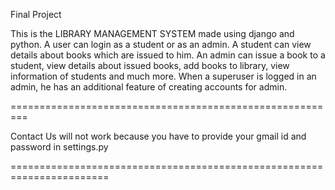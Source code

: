Final Project

This is the LIBRARY MANAGEMENT SYSTEM made using django and python. A user can login as a student or as an admin. A student can view details about books which are issued to him. An admin can issue a book to a student, view details about issued books, add books to library, view information of  students and much more. When a superuser is logged in an admin, he has an additional feature of creating accounts for admin.


=========================================================

Contact Us will not work because you have to provide your gmail id and password in settings.py

=======================================================================
